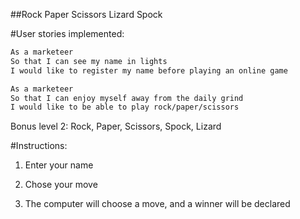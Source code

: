 ##Rock Paper Scissors Lizard Spock

#User stories implemented:

```sh
As a marketeer
So that I can see my name in lights
I would like to register my name before playing an online game

As a marketeer
So that I can enjoy myself away from the daily grind
I would like to be able to play rock/paper/scissors
```
Bonus level 2: Rock, Paper, Scissors, Spock, Lizard


#Instructions:

1. Enter your name

2. Chose your move

3. The computer will choose a move, and a winner will be declared
